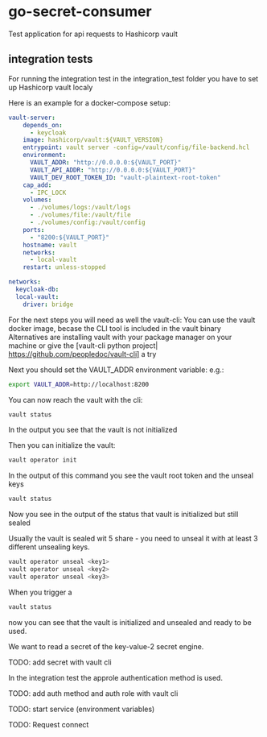 # go-secret-consumer

Test application for api requests to Hashicorp vault

## integration tests

For running the integration test in the integration_test folder you have to set up Hashicorp vault localy

Here is an example for a docker-compose setup:

```yaml
vault-server:
    depends_on:
      - keycloak
    image: hashicorp/vault:${VAULT_VERSION}
    entrypoint: vault server -config=/vault/config/file-backend.hcl
    environment:
      VAULT_ADDR: "http://0.0.0.0:${VAULT_PORT}"
      VAULT_API_ADDR: "http://0.0.0.0:${VAULT_PORT}"
      VAULT_DEV_ROOT_TOKEN_ID: "vault-plaintext-root-token"
    cap_add:
      - IPC_LOCK
    volumes:
      - ./volumes/logs:/vault/logs
      - ./volumes/file:/vault/file
      - ./volumes/config:/vault/config
    ports:
      - "8200:${VAULT_PORT}"
    hostname: vault
    networks:
      - local-vault
    restart: unless-stopped

networks:
  keycloak-db:
  local-vault:
    driver: bridge
```

For the next steps you will need as well the vault-cli:
You can use the vault docker image, becase the CLI tool is included in the vault binary
Alternatives are installing vault with your package manager on your machine or give the [vault-cli python project| https://github.com/peopledoc/vault-cli] a try

Next you should set the VAULT_ADDR environment variable:
e.g.:

```bash
export VAULT_ADDR=http://localhost:8200

```

You can now reach the vault with the cli:

```bash
vault status
```

In the output you see that the vault is not initialized

Then you can initialize the vault:

```bash
vault operator init
```

In the output of this command you see the vault root token and the unseal keys

```bash
vault status
```

Now you see in the output of the status that vault is initialized but still sealed

Usually the vault is sealed wit 5 share - you need to unseal it with at least 3 different unsealing keys.

```bash
vault operator unseal <key1>
vault operator unseal <key2>
vault operator unseal <key3>
```

When you trigger a

```bash
vault status
```

now you can see that the vault is initialized and unsealed and ready to be used.

We want to read a secret of the key-value-2 secret engine.

TODO: add secret with vault cli

In the integration test the approle authentication method is used.

TODO: add auth method and auth role with vault cli

TODO: start service (environment variables)

TODO: Request connect